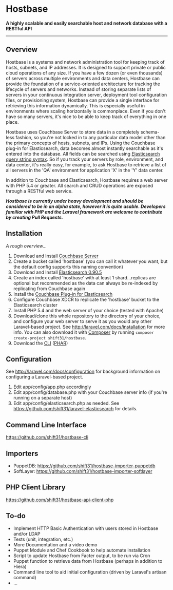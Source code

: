 # Hostbase
**A highly scalable and easily searchable host and network database with a RESTful API**

- - -

## Overview

Hostbase is a systems and network administration tool for keeping track of hosts, subnets, and IP addresses.  It is designed to support private or public cloud operations of any size.  If you have a few dozen (or even thousands) of servers across multiple environments and data centers, Hostbase can provide the foundation of a service-oriented architecture for tracking the lifecycle of servers and networks.  Instead of storing separate lists of servers in your continuous integration server, deployment tool configuration files, or provisioning system, Hostbase can provide a single interface for retrieving this information dynamically.  This is especially useful in environments where scaling horizontally is commonplace.  Even if you don't have so many servers, it's nice to be able to keep track of everything in one place.

Hostbase uses Couchbase Server to store data in a completely schema-less fashion, so you're not locked in to any particular data model other than the primary concepts of hosts, subnets, and IPs.  Using the Couchbase plug-in for Elasticsearch, data becomes almost instantly searchable as it's entered into the database.  All fields can be searched using [Elasticsearch query string syntax](http://www.elasticsearch.org/guide/en/elasticsearch/reference/current/query-dsl-query-string-query.html).  So if you track your servers by role, environment, and data center, it's really easy, for example, to ask Hostbase to retrieve a list of all servers in the 'QA' environment for application 'X' in the 'Y' data center.

In addition to Couchbase and Elasticsearch, Hostbase requires a web server with PHP 5.4 or greater.  All search and CRUD operations are exposed through a RESTful web service.

_**Hostbase is currently under heavy development and should be considered to be in an alpha state, however it is quite usable.  Developers familiar with PHP and the Laravel framework are welcome to contribute by creating Pull Requests.**_

## Installation

_A rough overview..._

1. Download and Install [Couchbase Server](http://www.couchbase.com/download)
2. Create a bucket called 'hostbase' (you can call it whatever you want, but the default config supports this naming convention)
3. Download and Install [Elasticsearch 0.90.5](http://www.elasticsearch.org/downloads/page/2/)
4. Create an index called 'hostbase' with at least 1 shard...replicas are optional but recommended as the data can always be re-indexed by replicating from Couchbase again
5. Install the [Couchbase Plug-in for Elasticsearch](http://www.couchbase.com/couchbase-server/connectors/elasticsearch)
6. Configure Couchbase XDCR to replicate the 'hostbase' bucket to the Elasticsearch cluster
7. Install PHP 5.4 and the web server of your choice (tested with Apache)
8. Download/clone this whole repository to the directory of your choice, and configure your web server to serve it as you would any other Laravel-based project.  See http://laravel.com/docs/installation for more info.  You can also download it with [Composer](http://getcomposer.org) by running `composer create-project shift31/hostbase`.
9. Download the [CLI](https://github.com/shift31/hostbase-cli) ([PHAR](https://github.com/shift31/hostbase-cli/raw/master/hostbase.phar))

## Configuration

See http://laravel.com/docs/configuration for background information on configuring a Laravel-based project.

1. Edit app/config/app.php accordingly
2. Edit app/config/database.php with your Couchbase server info (if you're running on a separate host)
3. Edit app/config/elasticsearch.php as needed.  See https://github.com/shift31/laravel-elasticsearch for details.

## Command Line Interface

https://github.com/shift31/hostbase-cli

## Importers

- PuppetDB: https://github.com/shift31/hostbase-importer-puppetdb
- SoftLayer: https://github.com/shift31/hostbase-importer-softlayer

## PHP Client Library

https://github.com/shift31/hostbase-api-client-php

## To-do

- Implement HTTP Basic Authentication with users stored in Hostbase and/or LDAP
- Tests (unit, integration, etc.)
- More Documentation and a video demo
- Puppet Module and Chef Cookbook to help automate installation
- Script to update Hostbase from Facter output, to be run via Cron
- Puppet function to retrieve data from Hostbase (perhaps in addition to Hiera)
- Command line tool to aid initial configuration (driven by Laravel's artisan command)
- ...
